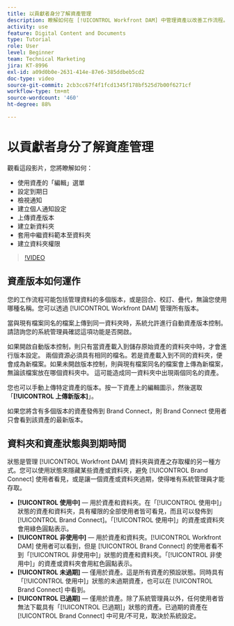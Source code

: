 ```yaml
---
title: 以貢獻者身分了解資產管理
description: 瞭解如何在 [!UICONTROL Workfront DAM] 中管理資產以改善工作流程。
activity: use
feature: Digital Content and Documents
type: Tutorial
role: User
level: Beginner
team: Technical Marketing
jira: KT-8996
exl-id: a09d0b0e-2631-414e-87e6-385ddbeb5cd2
doc-type: video
source-git-commit: 2cb3cc67f4f1fcd1345f178bf525d7b00f6271cf
workflow-type: tm+mt
source-wordcount: '460'
ht-degree: 88%

---
```


# 以貢獻者身分了解資產管理

觀看這段影片，您將瞭解如何：

* 使用資產的「編輯」選單
* 設定到期日
* 檢視通知
* 建立個人通知設定
* 上傳資產版本
* 建立新資料夾
* 套用中繼資料範本至資料夾
* 建立資料夾權限

>[!VIDEO](https://video.tv.adobe.com/v/335256/?quality=12&learn=on)

## 資產版本如何運作

您的工作流程可能包括管理資料的多個版本，或是回合、校訂、疊代，無論您使用哪種名稱。您可以透過 [!UICONTROL Workfront DAM] 管理所有版本。

當與現有檔案同名的檔案上傳到同一資料夾時，系統允許進行自動資產版本控制。請諮詢您的系統管理員確認這項功能是否開啟。

如果開啟自動版本控制，則只有當資產載入到儲存原始資產的資料夾中時，才會進行版本設定。 兩個資源必須具有相同的檔名。若是資產載入到不同的資料夾，便會成為新檔案。如果未開啟版本控制，則與現有檔案同名的檔案會上傳為新檔案，無論該檔案放在哪個資料夾中。 這可能造成同一資料夾中出現兩個同名的資產。

您也可以手動上傳特定資產的版本。按一下資產上的編輯圖示，然後選取「**[!UICONTROL 上傳新版本]**」。

如果您將含有多個版本的資產發佈到 Brand Connect，則 Brand Connect 使用者只會看到該資產的最新版本。

## 資料夾和資產狀態與到期時間

狀態是管理 [!UICONTROL Workfront DAM] 資料夾與資產之存取權的另一種方式。您可以使用狀態來隱藏某些資產或資料夾，避免 [!UICONTROL Brand Connect] 使用者看見，或是讓一個資產或資料夾過期，使得唯有系統管理員才能存取。

* **[!UICONTROL 使用中]** — 用於資產和資料夾。在「[!UICONTROL 使用中]」狀態的資產和資料夾，具有權限的全部使用者皆可看見，而且可以發佈到 [!UICONTROL Brand Connect]。「[!UICONTROL 使用中]」的資產或資料夾會用綠色圓點表示。
* **[!UICONTROL 非使用中]** — 用於資產和資料夾。[!UICONTROL Workfront DAM] 使用者可以看到，但是 [!UICONTROL Brand Connect] 的使用者看不到「[!UICONTROL 非使用中]」狀態的資產和資料夾。「[!UICONTROL 非使用中]」的資產或資料夾會用紅色圓點表示。
* **[!UICONTROL 未過期]** — 僅用於資產。這是所有資產的預設狀態。同時具有「[!UICONTROL 使用中]」狀態的未過期資產，也可以在 [!UICONTROL Brand Connect] 中看到。
* **[!UICONTROL 已過期]** — 僅用於資產。除了系統管理員以外，任何使用者皆無法下載具有「[!UICONTROL 已過期]」狀態的資產。已過期的資產在 [!UICONTROL Brand Connect] 中可見/不可見，取決於系統設定。
